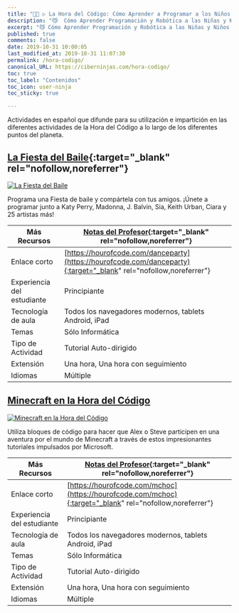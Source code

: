```yaml
---
title: "👨‍💻 ▷ La Hora del Código: Cómo Aprender a Programar a los Niños y Niñas"
description: "😼  Cómo Aprender Programación y Robótica a las Niñas y Niños con La Hora del Código."
excerpt: "😼 Cómo Aprender Programación y Robótica a las Niñas y Niños con La Hora del Código."
published: true
comments: false
date: 2019-10-31 10:00:05
last_modified_at: 2019-10-31 11:07:30
permalink: /hora-codigo/
canonical_URL: https://ciberninjas.com/hora-codigo/
toc: true
toc_label: "Contenidos"
toc_icon: user-ninja
toc_sticky: true

---
```

<!-- https://hourofcode.com/es/learn -->
Actividades en español que difunde para su utilización e impartición en las diferentes actividades de la Hora del Código a lo largo de los diferentes puntos del planeta.

## [La Fiesta del Baile](https://code.org/dance){:target="_blank" rel="nofollow,noreferrer"}

[![La Fiesta del Baile](https://i.ibb.co/mN2G0zk/image.png)](https://i.ibb.co/mN2G0zk/image.png "Captura de Pantalla de La Fiesta del Baile de la Programación")

Programa una Fiesta de baile y compártela con tus amigos. ¡Únete a programar junto a Katy Perry, Madonna, J. Balvin, Sia, Keith Urban, Ciara y 25 artistas más!

| Más Recursos               | [ Notas del Profesor](https://curriculum.code.org/hoc/plugged/8){:target="_blank" rel="nofollow,noreferrer"} |
| -------------------------- | ------------------------------------------------------------ |
| Enlace corto               | [https://hourofcode.com/danceparty](https://hourofcode.com/danceparty){:target="_blank" rel="nofollow,noreferrer"}                            |
| Experiencia del estudiante | Principiante                                                 |
| Tecnología de aula         | Todos los navegadores modernos, tablets Android, iPad        |
| Temas                      | Sólo Informática                                             |
| Tipo de Actividad          | Tutorial Auto-dirigido                                       |
| Extensión                  | Una hora, Una hora con seguimiento                           |
| Idiomas                    | Múltiple                                                     |

## [Minecraft en la Hora del Código](https://code.org/minecraft)

[![Minecraft en la Hora del Código](https://i.ibb.co/3cL7j3g/image.png)](https://i.ibb.co/3cL7j3g/image.png "Minecraft en la Hora del Código")

Utiliza bloques de código para hacer que Alex o Steve participen en una aventura por el mundo de Minecraft a través de estos impresionantes tutoriales impulsados por Microsoft.

| Más Recursos               | [ Notas del Profesor](https://code.org/hourofcode/mc){:target="_blank" rel="nofollow,noreferrer"} |
| -------------------------- | ----------------------------------------------------- |
| Enlace corto               | [https://hourofcode.com/mchoc](https://hourofcode.com/mchoc){:target="_blank" rel="nofollow,noreferrer"}                          |
| Experiencia del estudiante | Principiante                                          |
| Tecnología de aula         | Todos los navegadores modernos, tablets Android, iPad |
| Temas                      | Sólo Informática                                      |
| Tipo de Actividad          | Tutorial Auto-dirigido                                |
| Extensión                  | Una hora, Una hora con seguimiento                    |
| Idiomas                    | Múltiple                                              |
